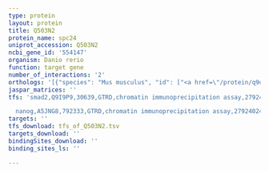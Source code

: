 ```yaml
---
type: protein
layout: protein
title: Q503N2
protein_name: spc24
uniprot_accession: Q503N2
ncbi_gene_id: '554147'
organism: Danio rerio
function: target gene
number_of_interactions: '2'
orthologs: '[{"species": "Mus musculus", "id": ["<a href=\"/protein/q9d083\">Q9D083</a>"]}, {"species": "Rattus norvegicus", "id": ["<a href=\"/protein/d4a1c5\">D4A1C5</a>"]}]'
jaspar_matrices: ''
tfs: 'smad2,Q9I9P9,30639,GTRD,chromatin immunoprecipitation assay,27924024%5Buid%5D,No

  nanog,A5JNG8,792333,GTRD,chromatin immunoprecipitation assay,27924024%5Buid%5D,No'
targets: ''
tfs_download: tfs_of_Q503N2.tsv
targets_download: ''
bindingSites_download: ''
binding_sites_ls: ''

---
```

